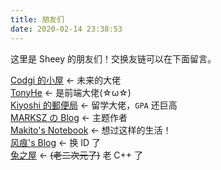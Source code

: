 ```yaml
---
title: 朋友们
date: 2020-02-14 23:38:53
---
```


这里是 Sheey 的朋友们！交换友链可以在下面留言。

[Codgi 的小屋](https://codgi.xin) <- 未来的大佬  
[TonyHe](https://www.ouorz.com/) <- 是前端大佬(☆ω☆)  
[Kiyoshi 的郵便局](https://blog.k1yoshi.com/) <- 留学大佬，`GPA` 还巨高  
[MARKSZ の Blog](https://molunerfinn.com/) <- 主题作者  
[Makito's Notebook](https://keep.moe/) <- 想过这样的生活！  
[风痕's Blog](https://blog.moew.xyz/) <- 换 ID 了  
[兔之屋](https://syaro.hotococoa.moe/wordpress/) <- ~~(老二次元了)~~ 老 C++ 了  